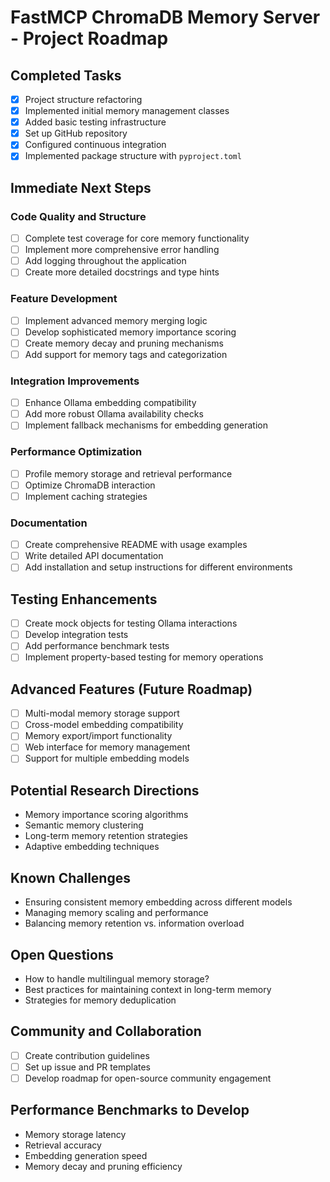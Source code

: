 # FastMCP ChromaDB Memory Server - Project Roadmap

## Completed Tasks
- [x] Project structure refactoring
- [x] Implemented initial memory management classes
- [x] Added basic testing infrastructure
- [x] Set up GitHub repository
- [x] Configured continuous integration
- [x] Implemented package structure with `pyproject.toml`

## Immediate Next Steps
### Code Quality and Structure
- [ ] Complete test coverage for core memory functionality
- [ ] Implement more comprehensive error handling
- [ ] Add logging throughout the application
- [ ] Create more detailed docstrings and type hints

### Feature Development
- [ ] Implement advanced memory merging logic
- [ ] Develop sophisticated memory importance scoring
- [ ] Create memory decay and pruning mechanisms
- [ ] Add support for memory tags and categorization

### Integration Improvements
- [ ] Enhance Ollama embedding compatibility
- [ ] Add more robust Ollama availability checks
- [ ] Implement fallback mechanisms for embedding generation

### Performance Optimization
- [ ] Profile memory storage and retrieval performance
- [ ] Optimize ChromaDB interaction
- [ ] Implement caching strategies

### Documentation
- [ ] Create comprehensive README with usage examples
- [ ] Write detailed API documentation
- [ ] Add installation and setup instructions for different environments

## Testing Enhancements
- [ ] Create mock objects for testing Ollama interactions
- [ ] Develop integration tests
- [ ] Add performance benchmark tests
- [ ] Implement property-based testing for memory operations

## Advanced Features (Future Roadmap)
- [ ] Multi-modal memory storage support
- [ ] Cross-model embedding compatibility
- [ ] Memory export/import functionality
- [ ] Web interface for memory management
- [ ] Support for multiple embedding models

## Potential Research Directions
- Memory importance scoring algorithms
- Semantic memory clustering
- Long-term memory retention strategies
- Adaptive embedding techniques

## Known Challenges
- Ensuring consistent memory embedding across different models
- Managing memory scaling and performance
- Balancing memory retention vs. information overload

## Open Questions
- How to handle multilingual memory storage?
- Best practices for maintaining context in long-term memory
- Strategies for memory deduplication

## Community and Collaboration
- [ ] Create contribution guidelines
- [ ] Set up issue and PR templates
- [ ] Develop roadmap for open-source community engagement

## Performance Benchmarks to Develop
- Memory storage latency
- Retrieval accuracy
- Embedding generation speed
- Memory decay and pruning efficiency
